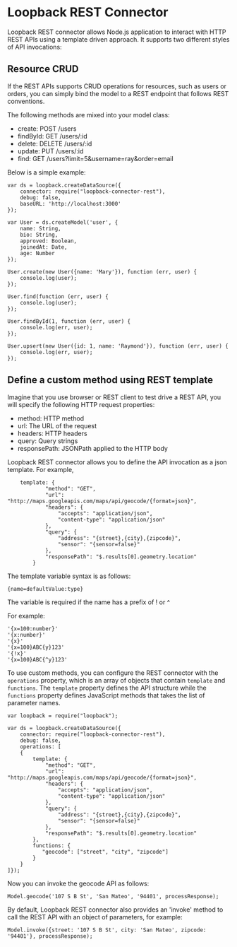 # Loopback REST Connector

Loopback REST connector allows Node.js application to interact with HTTP REST APIs using a template driven approach.
It supports two different styles of API invocations:

## Resource CRUD

If the REST APIs supports CRUD operations for resources, such as users or orders, you can simply bind the model to
a REST endpoint that follows REST conventions.

The following methods are mixed into your model class:

* create: POST /users
* findById: GET /users/:id
* delete: DELETE /users/:id
* update: PUT /users/:id
* find: GET /users?limit=5&username=ray&order=email

Below is a simple example:

    var ds = loopback.createDataSource({
        connector: require("loopback-connector-rest"),
        debug: false,
        baseURL: 'http://localhost:3000'
    });

    var User = ds.createModel('user', {
        name: String,
        bio: String,
        approved: Boolean,
        joinedAt: Date,
        age: Number
    });

    User.create(new User({name: 'Mary'}), function (err, user) {
        console.log(user);
    });

    User.find(function (err, user) {
        console.log(user);
    });

    User.findById(1, function (err, user) {
        console.log(err, user);
    });

    User.upsert(new User({id: 1, name: 'Raymond'}), function (err, user) {
        console.log(err, user);
    });


## Define a custom method using REST template

Imagine that you use browser or REST client to test drive a REST API, you will specify the following HTTP request properties:

* method: HTTP method
* url: The URL of the request
* headers: HTTP headers
* query: Query strings
* responsePath: JSONPath applied to the HTTP body

Loopback REST connector allows you to define the API invocation as a json template. For example,

        template: {
                "method": "GET",
                "url": "http://maps.googleapis.com/maps/api/geocode/{format=json}",
                "headers": {
                    "accepts": "application/json",
                    "content-type": "application/json"
                },
                "query": {
                    "address": "{street},{city},{zipcode}",
                    "sensor": "{sensor=false}"
                },
                "responsePath": "$.results[0].geometry.location"
            }

The template variable syntax is as follows:

    {name=defaultValue:type}

The variable is required if the name has a prefix of ! or ^

For example:

    '{x=100:number}'
    '{x:number}'
    '{x}'
    '{x=100}ABC{y}123'
    '{!x}'
    '{x=100}ABC{^y}123'

To use custom methods, you can configure the REST connector with the `operations` property, which is an array of
objects that contain `template` and `functions`. The `template` property defines the API structure while the `functions`
property defines JavaScript methods that takes the list of parameter names.

    var loopback = require("loopback");

    var ds = loopback.createDataSource({
        connector: require("loopback-connector-rest"),
        debug: false,
        operations: [
        {
            template: {
                "method": "GET",
                "url": "http://maps.googleapis.com/maps/api/geocode/{format=json}",
                "headers": {
                    "accepts": "application/json",
                    "content-type": "application/json"
                },
                "query": {
                    "address": "{street},{city},{zipcode}",
                    "sensor": "{sensor=false}"
                },
                "responsePath": "$.results[0].geometry.location"
            },
            functions: {
               "geocode": ["street", "city", "zipcode"]
            }
        }
    ]});

Now you can invoke the geocode API as follows:

    Model.geocode('107 S B St', 'San Mateo', '94401', processResponse);

By default, Loopback REST connector also provides an 'invoke' method to call the REST API with an object of parameters,
for example:

    Model.invoke({street: '107 S B St', city: 'San Mateo', zipcode: '94401'}, processResponse);




